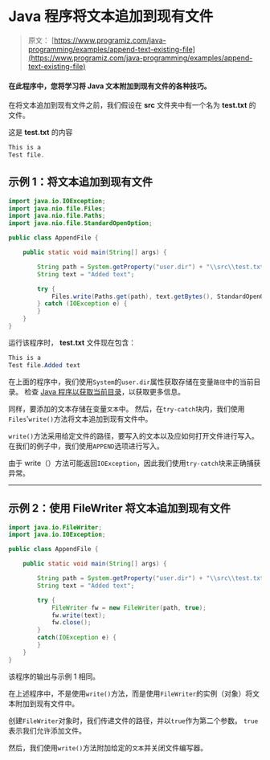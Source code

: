 # Java 程序将文本追加到现有文件

> 原文： [https://www.programiz.com/java-programming/examples/append-text-existing-file](https://www.programiz.com/java-programming/examples/append-text-existing-file)

#### 在此程序中，您将学习将 Java 文本附加到现有文件的各种技巧。

在将文本追加到现有文件之前，我们假设在 **src** 文件夹中有一个名为 **test.txt** 的文件。

这是 **test.txt** 的内容

```java
This is a
Test file.
```

## 示例 1：将文本追加到现有文件

```java
import java.io.IOException;
import java.nio.file.Files;
import java.nio.file.Paths;
import java.nio.file.StandardOpenOption;

public class AppendFile {

    public static void main(String[] args) {

        String path = System.getProperty("user.dir") + "\\src\\test.txt";
        String text = "Added text";

        try {
            Files.write(Paths.get(path), text.getBytes(), StandardOpenOption.APPEND);
        } catch (IOException e) {
        }
    }
}
```

运行该程序时， **test.txt** 文件现在包含：

```java
This is a
Test file.Added text
```

在上面的程序中，我们使用`System`的`user.dir`属性获取存储在变量`路径`中的当前目录。 检查 [Java 程序以获取当前目录](/java-programming/examples/current-working-directory "Java Program to get the current directory")，以获取更多信息。

同样，要添加的文本存储在变量`文本`中。 然后，在`try-catch`块内，我们使用`Files`'`write()`方法将文本追加到现有文件中。

`write()`方法采用给定文件的路径，要写入的文本以及应如何打开文件进行写入。 在我们的例子中，我们使用`APPEND`选项进行写入。

由于 write（）方法可能返回`IOException`，因此我们使用`try-catch`块来正确捕获异常。

* * *

## 示例 2：使用 FileWriter 将文本追加到现有文件

```java
import java.io.FileWriter;
import java.io.IOException;

public class AppendFile {

    public static void main(String[] args) {

        String path = System.getProperty("user.dir") + "\\src\\test.txt";
        String text = "Added text";

        try {
            FileWriter fw = new FileWriter(path, true);
            fw.write(text);
            fw.close();
        }
        catch(IOException e) {
        }
    }
}
```

该程序的输出与示例 1 相同。

在上述程序中，不是使用`write()`方法，而是使用`FileWriter`的实例（对象）将文本附加到现有文件中。

创建`FileWriter`对象时，我们传递文件的路径，并以`true`作为第二个参数。 `true`表示我们允许添加文件。

然后，我们使用`write()`方法附加给定的`文本`并关闭文件编写器。